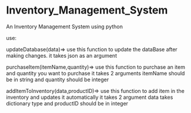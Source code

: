 # Inventory_Management_System
An Inventory Management System using python 


use:


updateDatabase(data)=> use this function to update the dataBase after making changes. it takes json as an argument


purchaseItem(itemName,quantity)=> use this function to purchase an item and quantity you want to purchase it takes 2 arguments itemName should be in string and quantity should be integer


addItemToInventory(data,productID)=> use this function to add item in the inventory and updates it automatically it takes 2 argument data takes dictionary type and productID should be in integer
